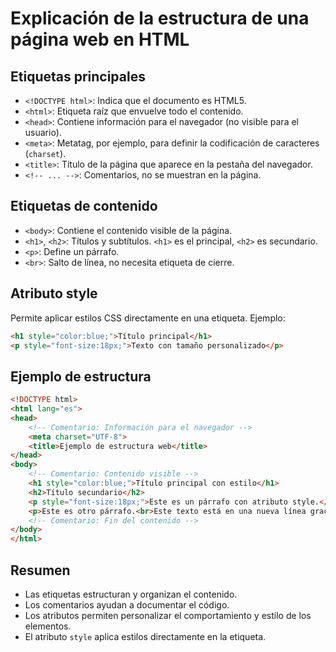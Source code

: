 # Explicación de la estructura de una página web en HTML

## Etiquetas principales
- `<!DOCTYPE html>`: Indica que el documento es HTML5.
- `<html>`: Etiqueta raíz que envuelve todo el contenido.
- `<head>`: Contiene información para el navegador (no visible para el usuario).
- `<meta>`: Metatag, por ejemplo, para definir la codificación de caracteres (`charset`).
- `<title>`: Título de la página que aparece en la pestaña del navegador.
- `<!-- ... -->`: Comentarios, no se muestran en la página.

## Etiquetas de contenido
- `<body>`: Contiene el contenido visible de la página.
- `<h1>`, `<h2>`: Títulos y subtítulos. `<h1>` es el principal, `<h2>` es secundario.
- `<p>`: Define un párrafo.
- `<br>`: Salto de línea, no necesita etiqueta de cierre.

## Atributo style
Permite aplicar estilos CSS directamente en una etiqueta. Ejemplo:
```html
<h1 style="color:blue;">Título principal</h1>
<p style="font-size:18px;">Texto con tamaño personalizado</p>
```

## Ejemplo de estructura
```html
<!DOCTYPE html>
<html lang="es">
<head>
    <!-- Comentario: Información para el navegador -->
    <meta charset="UTF-8">
    <title>Ejemplo de estructura web</title>
</head>
<body>
    <!-- Comentario: Contenido visible -->
    <h1 style="color:blue;">Título principal con estilo</h1>
    <h2>Título secundario</h2>
    <p style="font-size:18px;">Este es un párrafo con atributo style.</p>
    <p>Este es otro párrafo.<br>Este texto está en una nueva línea gracias a la etiqueta &lt;br&gt;.</p>
    <!-- Comentario: Fin del contenido -->
</body>
</html>
```

## Resumen
- Las etiquetas estructuran y organizan el contenido.
- Los comentarios ayudan a documentar el código.
- Los atributos permiten personalizar el comportamiento y estilo de los elementos.
- El atributo `style` aplica estilos directamente en la etiqueta.
